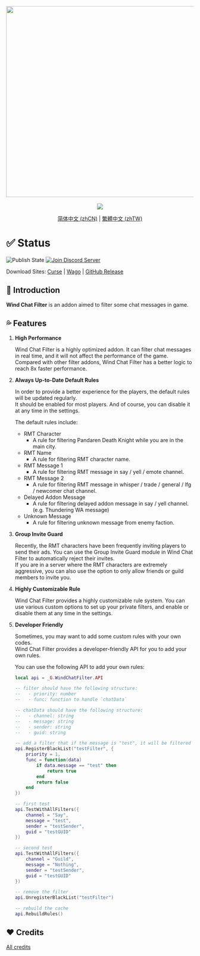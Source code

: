 <div align="center">
<img width="512" src="Title.svg"/><br><br>
<img src="https://img.shields.io/badge/Version-1.2.4-green.svg?longCache=true&style=for-the-badge"/>

[简体中文 (zhCN)](README_zhCN.md) | [繁體中文 (zhTW)](README_zhTW.md)
</div>

# ✅ Status

![Publish State](https://img.shields.io/github/actions/workflow/status/fang2hou/WindChatFilter/publish_stable.yml?branch=1.2.2) [![Join Discord Server](https://img.shields.io/badge/Wind%20Plugins-Join-grey.svg?longCache=true&color=7289DA&logo=discord)](https://discord.gg/WHDER5SATV)

Download Sites: [Curse](https://www.curseforge.com/wow/addons/wind-chat-filter-wcf) | [Wago](https://addons.wago.io/addons/windchatfilter) | [GitHub Release](https://github.com/fang2hou/WindChatFilter/releases)

## 🌟 Introduction

**Wind Chat Filter** is an addon aimed to filter some chat messages in game.

## 💦 Features

1. **High Performance**

    Wind Chat Filter is a highly optimized addon. It can filter chat messages in real time, and it will not affect the performance of the game.
    Compared with other filter addons, Wind Chat Filter has a better logic to reach 8x faster performance.

1. **Always Up-to-Date Default Rules**

    In order to provide a better experience for the players, the default rules will be updated regularly.  
    It should be enabled for most players. And of course, you can disable it at any time in the settings.

    The default rules include:
    - RMT Character
      - A rule for filtering Pandaren Death Knight while you are in the main city.
    - RMT Name
      - A rule for filtering RMT character name.
    - RMT Message 1
      - A rule for filtering RMT message in say / yell / emote channel.
    - RMT Message 2
      - A rule for filtering RMT message in whisper / trade / general / lfg / newcomer chat channel.
    - Delayed Addon Message
      - A rule for filtering delayed addon message in say / yell channel. (e.g. Thundering WA message)
    - Unknown Message
      - A rule for filtering unknown message from enemy faction.

1. **Group Invite Guard**

    Recently, the RMT characters have been frequently inviting players to send their ads. You can use the Group Invite Guard module in Wind Chat Filter to automatically reject their invites.  
    If you are in a server where the RMT characters are extremely aggressive, you can also use the option to only allow friends or guild members to invite you.

1. **Highly Customizable Rule**

    Wind Chat Filter provides a highly customizable rule system. You can use various custom options to set up your private filters, and enable or disable them at any time in the settings.

1. **Developer Friendly**

    Sometimes, you may want to add some custom rules with your own codes.  
    Wind Chat Filter provides a developer-friendly API for you to add your own rules.

    You can use the following API to add your own rules:

    ```lua
    local api = _G.WindChatFilter.API

    -- filter should have the following structure:
    --   - priority: number
    --   - func: function to handle `chatData`

    -- chatData should have the following structure:
    --   - channel: string
    --   - message: string
    --   - sender: string
    --   - guid: string

    -- add a filter that if the message is "test", it will be filtered
    api.RegisterBlackList("testFilter", {
        priority = 1,
        func = function(data)
            if data.message == "test" then
                return true
            end
            return false
        end
    })

    -- first test
    api.TestWithAllFilters({
        channel = "Say",
        message = "test",
        sender = "testSender",
        guid = "testGUID"
    })

    -- second test
    api.TestWithAllFilters({
        channel = "Guild",
        message = "Nothing",
        sender = "testSender",
        guid = "testGUID"
    })

    -- remove the filter
    api.UnregisterBlackList("testFilter")

    -- rebuild the cache
    api.RebuildRules()
    ```

## ❤️ Credits

[All credits](CREDITS.md)
